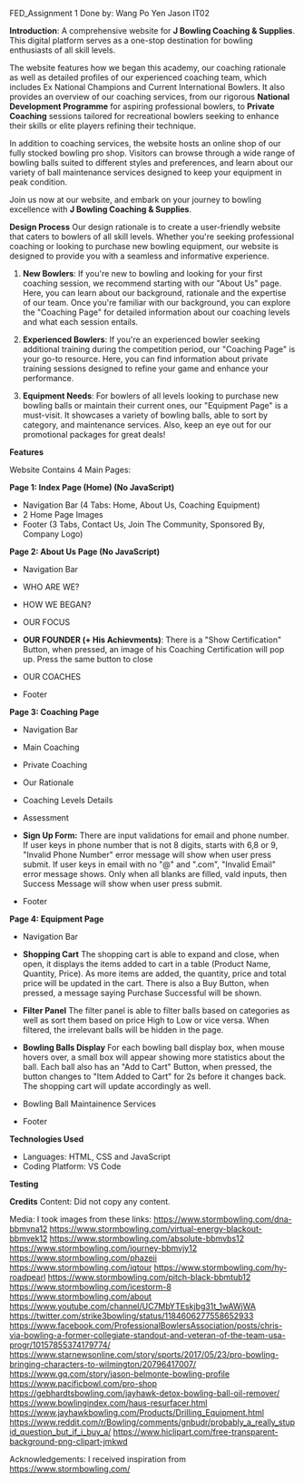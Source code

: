 FED_Assignment 1
Done by: Wang Po Yen Jason IT02

**Introduction**: A comprehensive website for **J Bowling Coaching & Supplies**. This digital platform serves as a one-stop destination for bowling enthusiasts of all skill levels.

The website features how we began this academy, our coaching rationale as well as detailed profiles of our experienced coaching team, which includes Ex National Champions and Current International Bowlers. It also provides an overview of our coaching services, from our rigorous **National Development Programme** for aspiring professional bowlers, to **Private Coaching** sessions tailored for recreational bowlers seeking to enhance their skills or elite players refining their technique.

In addition to coaching services, the website hosts an online shop of our fully stocked bowling pro shop. Visitors can browse through a wide range of bowling balls suited to different styles and preferences, and learn about our variety of ball maintenance services designed to keep your equipment in peak condition.

Join us now at our website, and embark on your journey to bowling excellence with **J Bowling Coaching & Supplies**.


**Design Process**
Our design rationale is to create a user-friendly website that caters to bowlers of all skill levels. Whether you're seeking professional coaching or looking to purchase new bowling equipment, our website is designed to provide you with a seamless and informative experience.

1. **New Bowlers**: If you're new to bowling and looking for your first coaching session, we recommend starting with our "About Us" page. Here, you can learn about our background, rationale and the expertise of our team. Once you're familiar with our background, you can explore the "Coaching Page" for detailed information about our coaching levels and what each session entails.

2. **Experienced Bowlers**: If you're an experienced bowler seeking additional training during the competition period, our "Coaching Page" is your go-to resource. Here, you can find information about private training sessions designed to refine your game and enhance your performance.

3. **Equipment Needs**: For bowlers of all levels looking to purchase new bowling balls or maintain their current ones, our "Equipment Page" is a must-visit. It showcases a variety of bowling balls, able to sort by category, and maintenance services. Also, keep an eye out for our promotional packages for great deals!


**Features**

Website Contains 4 Main Pages:

**Page 1: Index Page (Home) (No JavaScript)**
- Navigation Bar (4 Tabs: Home, About Us, Coaching Equipment)
- 2 Home Page Images
- Footer (3 Tabs, Contact Us, Join The Community, Sponsored By, Company Logo)

**Page 2: About Us Page (No JavaScript)**
- Navigation Bar
- WHO ARE WE?
- HOW WE BEGAN?
- OUR FOCUS
- **OUR FOUNDER (+ His Achievments)**: There is a "Show Certification" Button, when pressed, an image of his Coaching Certification will pop up. Press the same button to close

- OUR COACHES
- Footer

**Page 3: Coaching Page**
- Navigation Bar
- Main Coaching 
- Private Coaching
- Our Rationale
- Coaching Levels Details
- Assessment

- **Sign Up Form:** There are input validations for email and phone number. If user keys in phone number that is not 8 digits, starts with 6,8 or 9, "Invalid Phone Number" error message will show when user press submit. If user keys in email with no "@" and ".com", "Invalid Email" error message shows. Only when all blanks are filled, vald inputs, then Success Message will show when user press submit.

- Footer

**Page 4: Equipment Page**
- Navigation Bar

- **Shopping Cart** The shopping cart is able to expand and close, when open, it displays the items added to cart in a table (Product Name, Quantity, Price). As more items are added, the quantity, price and total price will be updated in the cart. There is also a Buy Button, when pressed, a message saying Purchase Successful will be shown.

- **Filter Panel** The filter panel is able to filter balls based on categories as well as sort them based on price High to Low or vice versa. When filtered, the irrelevant balls will be hidden in the page.

- **Bowling Balls Display** For each bowling ball display box, when mouse hovers over, a small box will appear showing more statistics about the ball. Each ball also has an "Add to Cart" Button, when pressed, the button changes to "Item Added to Cart" for 2s before it changes back. The shopping cart will update accordingly as well.

- Bowling Ball Maintainence Services

- Footer


**Technologies Used**
- Languages: HTML, CSS and JavaScript
- Coding Platform: VS Code


**Testing**


**Credits**
Content:
Did not copy any content.

Media:
I took images from these links:
https://www.stormbowling.com/dna-bbmvna12
https://www.stormbowling.com/virtual-energy-blackout-bbmvek12
https://www.stormbowling.com/absolute-bbmvbs12
https://www.stormbowling.com/journey-bbmvjy12
https://www.stormbowling.com/phazeii
https://www.stormbowling.com/iqtour
https://www.stormbowling.com/hy-roadpearl
https://www.stormbowling.com/pitch-black-bbmtub12
https://www.stormbowling.com/icestorm-8
https://www.stormbowling.com/about
https://www.youtube.com/channel/UC7MbYTEskjbg31t_1wAWjWA
https://twitter.com/strike3bowling/status/1184606277558652933
https://www.facebook.com/ProfessionalBowlersAssociation/posts/chris-via-bowling-a-former-collegiate-standout-and-veteran-of-the-team-usa-progr/10157855374179774/
https://www.starnewsonline.com/story/sports/2017/05/23/pro-bowling-bringing-characters-to-wilmington/20796417007/
https://www.gq.com/story/jason-belmonte-bowling-profile
https://www.pacificbowl.com/pro-shop
https://gebhardtsbowling.com/jayhawk-detox-bowling-ball-oil-remover/
https://www.bowlingindex.com/haus-resurfacer.html
https://www.jayhawkbowling.com/Products/Drilling_Equipment.html
https://www.reddit.com/r/Bowling/comments/gnbudr/probably_a_really_stupid_question_but_if_i_buy_a/
https://www.hiclipart.com/free-transparent-background-png-clipart-jmkwd



Acknowledgements:
I received inspiration from https://www.stormbowling.com/

